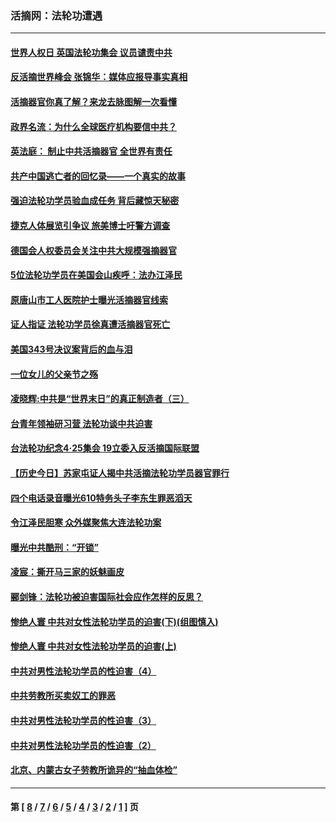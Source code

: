 ### 活摘网：法轮功遭遇
---
#### [世界人权日 英国法轮功集会 议员谴责中共](../../pages/nf5881/n13431763.md?04020430) 
#### [反活摘世界峰会 张锦华：媒体应报导事实真相](../../pages/nf5881/n13278502.md?04020430) 
#### [活摘器官你真了解？来龙去脉图解一次看懂](../../pages/nf5881/n13013820.md?04020430) 
#### [政界名流：为什么全球医疗机构要信中共？](../../pages/nf5881/n11945479.md?04020430) 
#### [英法庭： 制止中共活摘器官 全世界有责任](../../pages/nf5881/n11330691.md?04020430) 
#### [共产中国逃亡者的回忆录——一个真实的故事](../../pages/nf5881/n10918649.md?04020430) 
#### [强迫法轮功学员验血成任务 背后藏惊天秘密](../../pages/nf5881/n4252384.md?04020430) 
#### [捷克人体展览引争议 旅美博士吁警方调查](../../pages/nf5881/n9429187.md?04020430) 
#### [德国会人权委员会关注中共大规模强摘器官](../../pages/nf5881/n8418950.md?04020430) 
#### [5位法轮功学员在美国会山疾呼：法办江泽民](../../pages/nf5881/n8101519.md?04020430) 
#### [原唐山市工人医院护士曝光活摘器官线索](../../pages/nf5881/n8076384.md?04020430) 
#### [证人指证 法轮功学员徐真遭活摘器官死亡](../../pages/nf5881/n8042467.md?04020430) 
#### [美国343号决议案背后的血与泪](../../pages/nf5881/n8020684.md?04020430) 
#### [一位女儿的父亲节之殇](../../pages/nf5881/n8014122.md?04020430) 
#### [凌晓辉:中共是“世界末日”的真正制造者（三）](../../pages/nf5881/n4210333.md?04020430) 
#### [台青年领袖研习营 法轮功谈中共迫害](../../pages/nf5881/n4141857.md?04020430) 
#### [台法轮功纪念4‧25集会 19立委入反活摘国际联盟](../../pages/nf5881/n4141821.md?04020430) 
#### [【历史今日】苏家屯证人揭中共活摘法轮功学员器官罪行](../../pages/nf5881/n4135912.md?04020430) 
#### [四个电话录音曝光610特务头子李东生罪恶滔天](../../pages/nf5881/n4040060.md?04020430) 
#### [令江泽民胆寒 众外媒聚焦大连法轮功案](../../pages/nf5881/n3932671.md?04020430) 
#### [曝光中共酷刑：“开锁”](../../pages/nf5881/n3889373.md?04020430) 
#### [凌宸：撕开马三家的妖魅画皮](../../pages/nf5881/n3849369.md?04020430) 
#### [郦剑锋：法轮功被迫害国际社会应作怎样的反思？](../../pages/nf5881/n3824560.md?04020430) 
#### [惨绝人寰 中共对女性法轮功学员的迫害(下)(组图慎入)](../../pages/nf5881/n3816285.md?04020430) 
#### [惨绝人寰 中共对女性法轮功学员的迫害(上)](../../pages/nf5881/n3815374.md?04020430) 
#### [中共对男性法轮功学员的性迫害（4）](../../pages/nf5881/n3769144.md?04020430) 
#### [中共劳教所买卖奴工的罪恶](../../pages/nf5881/n3769378.md?04020430) 
#### [中共对男性法轮功学员的性迫害（3）](../../pages/nf5881/n3768231.md?04020430) 
#### [中共对男性法轮功学员的性迫害（2）](../../pages/nf5881/n3767211.md?04020430) 
#### [北京、内蒙古女子劳教所诡异的“抽血体检”](../../pages/nf5881/n3753158.md?04020430) 

---
#### 第 [ [8](./8.md?04020430) / [7](./7.md?04020430) / [6](./6.md?04020430) / [5](./5.md?04020430) / [4](./4.md?04020430) / [3](./3.md?04020430) / [2](./2.md?04020430) / [1](./1.md?04020430) ] 页
